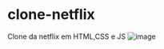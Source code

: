 # clone-netflix
Clone da netflix em HTML,CSS e JS
![image](https://user-images.githubusercontent.com/57904172/152992503-0a2bcfb3-2936-4cc7-98e1-d33060150e09.png)
